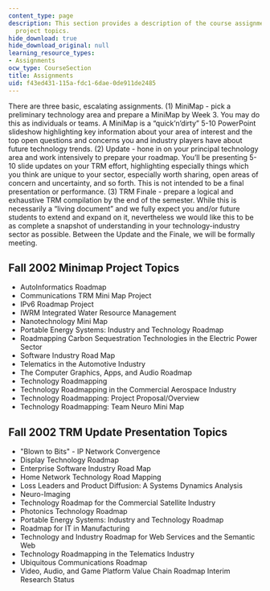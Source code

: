 ```yaml
---
content_type: page
description: This section provides a description of the course assignments and potential
  project topics.
hide_download: true
hide_download_original: null
learning_resource_types:
- Assignments
ocw_type: CourseSection
title: Assignments
uid: f43ed431-115a-fdc1-6dae-0de911de2485
---
```


There are three basic, escalating assignments. (1) MiniMap - pick a preliminary technology area and prepare a MiniMap by Week 3. You may do this as individuals or teams. A MiniMap is a “quick’n’dirty” 5-10 PowerPoint slideshow highlighting key information about your area of interest and the top open questions and concerns you and industry players have about future technology trends. (2) Update - hone in on your principal technology area and work intensively to prepare your roadmap. You’ll be presenting 5-10 slide updates on your TRM effort, highlighting especially things which you think are unique to your sector, especially worth sharing, open areas of concern and uncertainty, and so forth. This is not intended to be a final presentation or performance. (3) TRM Finale - prepare a logical and exhaustive TRM compilation by the end of the semester. While this is necessarily a “living document” and we fully expect you and/or future students to extend and expand on it, nevertheless we would like this to be as complete a snapshot of understanding in your technology-industry sector as possible. Between the Update and the Finale, we will be formally meeting.

Fall 2002 Minimap Project Topics
--------------------------------

*   AutoInformatics Roadmap
*   Communications TRM Mini Map Project
*   IPv6 Roadmap Project
*   IWRM Integrated Water Resource Management
*   Nanotechnology Mini Map
*   Portable Energy Systems: Industry and Technology Roadmap
*   Roadmapping Carbon Sequestration Technologies in the Electric Power Sector
*   Software Industry Road Map
*   Telematics in the Automotive Industry
*   The Computer Graphics, Apps, and Audio Roadmap
*   Technology Roadmapping
*   Technology Roadmapping in the Commercial Aerospace Industry
*   Technology Roadmapping: Project Proposal/Overview
*   Technology Roadmapping: Team Neuro Mini Map

Fall 2002 TRM Update Presentation Topics
----------------------------------------

*   "Blown to Bits" - IP Network Convergence
*   Display Technology Roadmap
*   Enterprise Software Industry Road Map
*   Home Network Technology Road Mapping
*   Loss Leaders and Product Diffusion: A Systems Dynamics Analysis
*   Neuro-Imaging
*   Technology Roadmap for the Commercial Satellite Industry
*   Photonics Technology Roadmap
*   Portable Energy Systems: Industry and Technology Roadmap
*   Roadmap for IT in Manufacturing
*   Technology and Industry Roadmap for Web Services and the Semantic Web
*   Technology Roadmapping in the Telematics Industry
*   Ubiquitous Communications Roadmap
*   Video, Audio, and Game Platform Value Chain Roadmap Interim Research Status